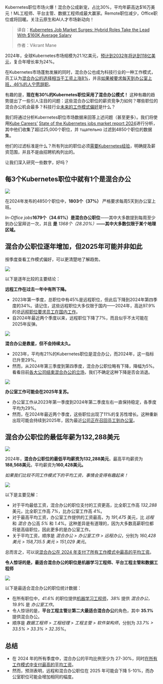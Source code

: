 <!--
title: Kubernetes工作岗位需求激增：混合型角色以16万美元的平均薪资领跑
cover: https://cdn.thenewstack.io/media/2025/03/b0971ddd-christin-hume-slbqshqaheo-unsplash-scaled.jpg
summary: Kubernetes职位市场火爆！混合办公成新宠，占比30%，平均年薪高达$16万美元！ML工程师、平台主管、数据工程师成最大赢家。Remote职位减少，Office职位或将回暖。关注云原生和AI人才市场新动向！
-->

Kubernetes职位市场火爆！混合办公成新宠，占比30%，平均年薪高达$16万美元！ML工程师、平台主管、数据工程师成最大赢家。Remote职位减少，Office职位或将回暖。关注云原生和AI人才市场新动向！

> 译自：[Kubernetes Job Market Surges: Hybrid Roles Take the Lead With $160K Average Salary](https://thenewstack.io/kubernetes-job-market-surges-hybrid-roles-take-the-lead-with-160k-average-salary/)
> 
> 作者：Vikrant Mane

2024年，全球Kubernetes市场规模为21.1亿美元，[预计到2032年将达到118亿美元](https://www.skyquestt.com/report/kubernetes-market/market-size#:~:text=What%20is%20the%20global%20market,period%20(2025%2D2032).)，复合年增长率为24%。

在Kubernetes市场蓬勃发展的同时，混合办公也成为科技行业的一种工作模式，员工认为[混合办公的选择相当于工资上涨8%](https://www.economist.com/business/2022/04/09/how-to-make-hybrid-work-a-success)，并且[如果被要求每天到办公室上班，46%的人宁愿辞职](https://www.cnbc.com/2025/02/02/whats-in-store-for-remote-work-and-rto-in-2025.html)。

有趣的是，**现在有30%的Kubernetes职位采用了混合办公模式！** 这种有趣的趋势提出了一些引人注目的问题：这些混合办公职位的薪资竞争力如何？哪些职位的混合办公机会最多？科技行业[未来的工作模式偏好](https://thenewstack.io/the-future-of-flexible-work-in-the-tech-industry/)是什么？

我们将通过分析Kubernetes职位市场数据来回答上述问题（甚至更多）。我们将使用[Kube Careers’](https://kube.careers/) [State of the Kubernetes jobs market report 2024](https://gist.github.com/vik-codes/282dda73d66ca8ed6d049a7d4350cbf1)进行分析，其中他们收集了超过25,000个职位，并 тщательно 过滤到4850个职位的数据集。

他们的过滤标准是什么？所有列出的职位必须[需要Kubernetes经验](https://thenewstack.io/a-better-developer-experience-requires-better-testing-tools/)，明确提及薪资范围，并且不是由招聘机构列出的。

让我们深入研究一些数字，好吗？

## 每3个Kubernetes职位中就有1个是混合办公

![](https://cdn.thenewstack.io/media/2025/03/f8cbf3e2-409417547-8f7c04bb-316e-4a19-9fc5-292fe431dafa.svg)

在2024年发布的4850个职位中，**1803个（37%）** 严格要求每周5天到办公室上班。

*In-Office jobs***1679个（34.61%）**是**混合办公职位**——其中大多数提到每周至少到办公室拜访一次，并且 **是** *1368个（28.20%）***——其中大多数仅限于某个地理区域。**

## 混合办公职位逐年增加，但2025年可能并非如此

按季度查看工作模式偏好，可以更清楚地了解趋势。

![](https://cdn.thenewstack.io/media/2025/03/f3d0b001-409855576-10fd7492-e853-493c-ad60-e0420872f258.svg)

以下是逐年比较的主要结论：

**远程工作在过去一年中有所下降。**

* 2023年第一季度，总职位中有45%是远程职位，但此后下降到2024年第四季度的34%。请记住，这些远程职位大多仅限于国内——2024年，高达97.9%的总[远程职位要求员工在国内工作](https://thenewstack.io/the-newest-remote-working-alternative-working-from-hotels/)。
* 自2024年最近两个季度以来，远程职位下降了7%，而且似乎不太可能在2025年反弹。

![](https://cdn.thenewstack.io/media/2025/03/be0ac0e2-409858995-a12f9acd-efef-4eb6-ab42-516d199777c0.svg)

**混合办公是救星，但不会持续太久。**

* 2023年，平均有21%的Kubernetes职位是混合办公，而2024年，这一指标已升至29%。
* 然而，从2024年第三季度到第四季度，混合办公职位略有下降，降幅为5%。看看目前[各大公司结束混合办公的立场](https://www.boston.com/news/business/2025/02/07/dell-is-latest-company-to-end-remote-work-requiring-employees-in-person-five-days-a-week/)，我们不确定这种下降是否会消退。

![](https://cdn.thenewstack.io/media/2025/03/385c5bcf-410802713-5153f9e8-c689-4117-bb2c-b8329ee0b771.svg)

**办公室工作可能会在2025年复苏。**

* 办公室工作从2023年第一季度到2024年第二季度左右一直保持稳定，各季度平均为29%。
* 然而，在2024年最近两个季度，这些职位出现了11%的复苏性增长。这种重新出现可能会持续到2025年，因为最近[公司正在召回员工到办公室](https://www.theguardian.com/business/2025/jan/10/jp-morgan-chase-return-to-office)。

## 混合办公职位的最低年薪为132,288美元

![](https://cdn.thenewstack.io/media/2025/03/6b395415-409908879-ddd5c254-4534-453c-9247-ac9b1af8ce75.svg)

2024年，**混合办公职位的最低平均薪资为132,288美元**，最高平均薪资为**188,568美元**，平均薪资为**160,428美元。**

*如果我们比较不同工作模式下的平均工资，事情会变得有趣起来！*

![](https://cdn.thenewstack.io/media/2025/03/79352d4f-409910363-17a7447c-4763-4c43-8716-f7641e8ac699-1.svg)

以下是主要见解：

- 对于平均最低工资，混合办公的职位支付的工资更高，比全职工作高 *132,288* 美元，比全职工作高 *7%*，比办公室工作高 *4%*。
- 对于最高平均工资，办公室工作提供的工资最高，为 *191,475* 美元，比 *远程* 和 *混合* 办公高 *5%* 和 *1.4%*。这种差异是有道理的，因为大多数高薪职位都将是高级职位，因此更多的是办公室工作。
- 关于平均工资，顺序是 *混合办公 > 办公室工作 > 远程办公*，分别为 *160,428 美元 > 158,735.5 美元 > 151,029 美元*。

总而言之，可以说[混合办公在 2024 年支付了所有工作模式中最高的平均工资](https://thenewstack.io/chef-extends-security-and-compliance-across-hybrid-cloud/)。

**令人惊讶的是，最适合混合办公的职位是机器学习工程师、平台工程主管和数据工程师**

![](https://cdn.thenewstack.io/media/2025/03/3d296ce9-410913382-b95ac39a-6df0-43cc-a96b-e906c1662570-1.svg)

以下是最适合混合办公的职位统计数据：

- 在所有职位中，*41.6%* 的职位提供[机器学习工程师](https://thenewstack.io/5-new-kubeflow-1-3-features-that-machine-learning-engineers-will-love/)，*38%* 提供 *混合办公*，*19.9%* 是 *办公室工作*。
- 令人惊讶的是，**平台工程主管**是**第二大最适合混合办公**的角色，其中 **35.1%** 提供混合办公。
- 顺序是 *数据工程师 > 工程经理 > 工程主管 > 软件架构师*，分别为 *33.7% > 33.5% > 33.3% > 32.35%*。

## 总结

- 在 2024 年的所有季度中，混合办公的平均比例至少为 27-30%，同时[在所有工作模式中支付最高的平均工资](https://thenewstack.io/training-hard-work-pays-off-for-data-ai-pros/)。
- 然而，预测表明，远程和混合办公职位在 2025 年可能会下降 5-10%，而办公室职位可能会增加相同的幅度。